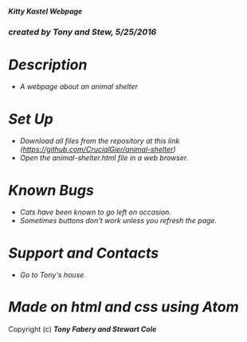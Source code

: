 #### _Kitty Kastel Webpage_

### _created by Tony and Stew, 5/25/2016_

# _Description_

* _A webpage about an animal shelter_

# _Set Up_

* _Download all files from the repository at this link (https://github.com/CrucialGier/animal-shelter)_
* _Open the animal-shelter.html file in a web browser._

# _Known Bugs_

* _Cats have been known to go left on occasion._
* _Sometimes buttons don't work unless you refresh the page._

# _Support and Contacts_

* _Go to Tony's house._

# _Made on html and css using Atom_

Copyright (c) **_Tony Fabery and Stewart Cole_**
